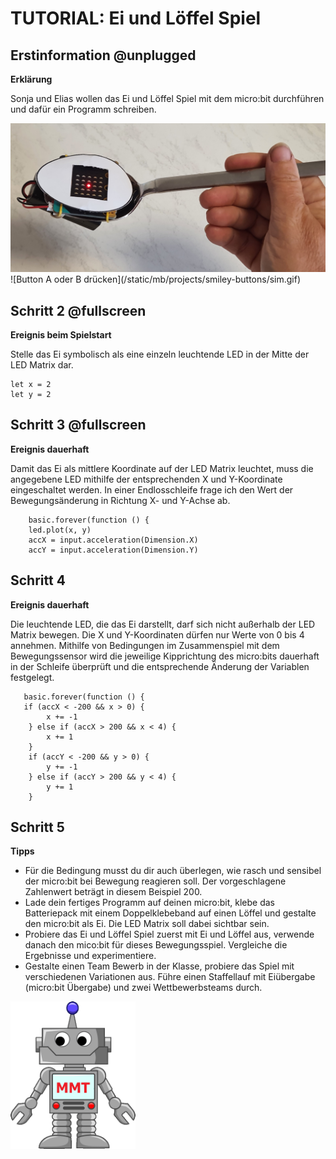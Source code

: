# TUTORIAL: Ei und Löffel Spiel 


## Erstinformation @unplugged 
**Erklärung**

Sonja und Elias wollen das Ei und Löffel Spiel mit dem micro:bit durchführen und dafür ein Programm schreiben.

<img width="600px" src="https://github.com/dlpl-mb/s-tutorial-1/blob/master/images/EiLoeffelkreativ.jpg?raw=1">
![Button A oder B drücken](/static/mb/projects/smiley-buttons/sim.gif)

## Schritt 2 @fullscreen 
**Ereignis beim Spielstart**

Stelle das Ei symbolisch als eine einzeln leuchtende LED in der Mitte der LED Matrix dar.
```blocks
let x = 2
let y = 2
```


## Schritt 3 @fullscreen
**Ereignis dauerhaft**

Damit das Ei als mittlere Koordinate auf der LED Matrix leuchtet, muss die angegebene LED mithilfe der entsprechenden X und Y-Koordinate eingeschaltet werden.
In einer Endlosschleife frage ich den Wert der Bewegungsänderung in Richtung X- und Y-Achse ab.

```blocks
    basic.forever(function () {
    led.plot(x, y)
    accX = input.acceleration(Dimension.X)
    accY = input.acceleration(Dimension.Y)
```

## Schritt 4 

**Ereignis dauerhaft**

Die leuchtende LED, die das Ei darstellt, darf sich nicht außerhalb der LED Matrix bewegen. Die X und Y-Koordinaten dürfen nur Werte von 0 bis 4 annehmen. Mithilfe von Bedingungen im Zusammenspiel mit dem Bewegungssensor wird die jeweilige Kipprichtung des micro:bits dauerhaft in der Schleife überprüft und die entsprechende Änderung der Variablen festgelegt.

```blocks
   basic.forever(function () {
   if (accX < -200 && x > 0) {
        x += -1
    } else if (accX > 200 && x < 4) {
        x += 1
    }
    if (accY < -200 && y > 0) {
        y += -1
    } else if (accY > 200 && y < 4) {
        y += 1
    }
```

## Schritt 5 

**Tipps**

* Für die Bedingung musst du dir auch überlegen, wie rasch und sensibel der micro:bit bei Bewegung reagieren soll. Der vorgeschlagene Zahlenwert beträgt in diesem Beispiel 200.
* Lade dein fertiges Programm auf deinen micro:bit, klebe das Batteriepack mit einem Doppelklebeband auf einen Löffel und gestalte den micro:bit als Ei. Die LED Matrix soll dabei sichtbar sein.
* Probiere das Ei und Löffel Spiel zuerst mit Ei und Löffel aus, verwende danach den mico:bit für dieses Bewegungsspiel. Vergleiche die Ergebnisse und experimentiere.
* Gestalte einen Team Bewerb in der Klasse, probiere das Spiel mit verschiedenen Variationen aus. Führe einen Staffellauf mit Eiübergabe (micro:bit Übergabe) und zwei Wettbewerbsteams durch.

<img width="200px" src="https://github.com/dlpl-mb/s-tutorial-1/blob/master/images/12t.gif?raw=1">